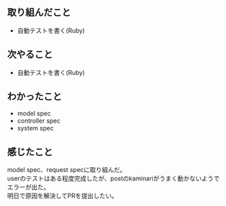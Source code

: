 ## 取り組んだこと
- 自動テストを書く(Ruby)
## 次やること
- 自動テストを書く(Ruby)
## わかったこと
- model spec
- controller spec
- system spec
## 感じたこと
model spec、request specに取り組んだ。  
userのテストはある程度完成したが、postのkaminariがうまく動かないようでエラーが出た。  
明日で原因を解決してPRを提出したい。